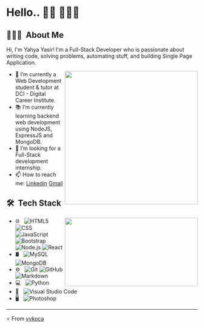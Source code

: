 # Hello.. 👋🏼 👨🏻‍💻

## 👨🏻‍💻 &nbsp;About Me

Hi, I'm Yahya Yasir! I'm a Full-Stack Developer who is passionate about writing code, solving problems, automating stuff, and building Single Page Application.

[<img align="right" width="350" src="https://github-readme-stats.vercel.app/api?username=yykoca&show_icons=true"/>](https://github.com/yykoca/)
- 🔭 I’m currently a Web Development student & tutor at DCI - Digital Career Institute.
- 📚 I’m currently learning  backend web development using NodeJS, ExpressJS and MongoDB.
- 👯 I’m looking for a Full-Stack development internship. 
- 📫 How to reach me: [Linkedin](https://www.linkedin.com/in/yykoca) [Gmail](mailto:yykoca.08@gmail.com)


## 🛠 &nbsp;Tech Stack
[<img height="180em" align="right" width="350" src="https://github-readme-stats.vercel.app/api/top-langs/?username=yykoca&theme=buefy&layout=compact" />](https://github.com/AVS1508)
- 🌐 &nbsp;
  ![HTML5](https://img.shields.io/badge/-HTML5-333333?style=flat&logo=HTML5)
  ![CSS](https://img.shields.io/badge/-CSS-333333?style=flat&logo=CSS3&logoColor=1572B6)
  ![JavaScript](https://img.shields.io/badge/-JavaScript-333333?style=flat&logo=javascript)
  ![Bootstrap](https://img.shields.io/badge/-Bootstrap-333333?style=flat&logo=bootstrap&logoColor=563D7C)
  ![Node.js](https://img.shields.io/badge/-Node.js-333333?style=flat&logo=node.js)
  ![React](https://img.shields.io/badge/-React-333333?style=flat&logo=react)
- 🛢 &nbsp;
  ![MySQL](https://img.shields.io/badge/-MySQL-333333?style=flat&logo=mysql)
  ![MongoDB](https://img.shields.io/badge/-MongoDB-333333?style=flat&logo=mongodb)
- ⚙️ &nbsp;
  ![Git](https://img.shields.io/badge/-Git-333333?style=flat&logo=git)
  ![GitHub](https://img.shields.io/badge/-GitHub-333333?style=flat&logo=github)
  ![Markdown](https://img.shields.io/badge/-Markdown-333333?style=flat&logo=markdown)
- 💻 &nbsp;
  ![Python](https://img.shields.io/badge/-Python-333333?style=flat&logo=python)
- 🔧 &nbsp;
  ![Visual Studio Code](https://img.shields.io/badge/-Visual%20Studio%20Code-333333?style=flat&logo=visual-studio-code&logoColor=007ACC)
- 🖥 &nbsp;
  ![Photoshop](https://img.shields.io/badge/-Photoshop-333333?style=flat&logo=adobe-photoshop)

---
⭐️ From [yykoca](https://github.com/yykoca)
